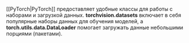 [[PyTorch|PyTorch]] предоставляет удобные классы для работы с наборами и загрузкой данных. **torchvision.datasets** включает в себя популярные наборы данных для обучения моделей, а **torch.utils.data.DataLoader** помогает загружать данные небольшими порциями (пакетами).